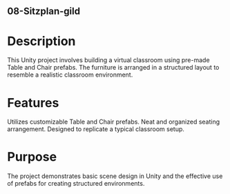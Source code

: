 ## 08-Sitzplan-gild

# Description
This Unity project involves building a virtual classroom using pre-made Table and Chair prefabs. The furniture is arranged in a structured layout to resemble a realistic classroom environment.

# Features
Utilizes customizable Table and Chair prefabs.
Neat and organized seating arrangement.
Designed to replicate a typical classroom setup.

# Purpose
The project demonstrates basic scene design in Unity and the effective use of prefabs for creating structured environments.

